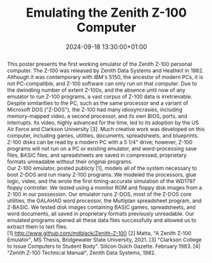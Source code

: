 ---
abstract: 'This poster presents the first working emulator of the Zenith Z-100 personal
  computer.  The Z-100 was released by Zenith Data Systems and Heathkit in 1982.  Although
  it was contemporary with IBM''s 5150, the ancestor of modern PCs, it is not PC-compatible,
  and Z-100 software can only run on that computer.  Due to the dwindling number of
  extent Z-100s, and the absence until now of any emulator to run Z-100 programs,
  a vast corpus of Z-100 data is irretrievable.


  Despite similarities to the PC, such as the same processor and a variant of Microsoft
  DOS ("Z-DOS"), the Z-100 had many idiosyncrasies, including memory-mapped video,
  a second processor, and its own BIOS, ports, and interrupts.  Its video, highly
  advanced for the time, led to its adoption by the US Air Force and Clarkson University
  [3].  Much creative work was developed on this computer, including games, utilities,
  documents, spreadsheets, and blueprints.  Z-100 disks can be read by a modern PC
  with a 5 1/4" drive; however, Z-100 programs will not run on a PC or existing emulator,
  and word-processing save files, BASIC files, and spreadsheets are saved in compressed,
  proprietary formats unreadable without their original programs.


  Our Z-100 emulator, posted publicly [1], models all of the system necessary to boot
  Z-DOS and run many Z-100 programs.  We modeled the processors, glue logic, video,
  and the wrote the first timing-accurate simulation of the WD1797 floppy controller.  We
  tested using a monitor ROM and floppy disk images from a Z-100 in our possession.  Our
  emulator runs Z-DOS, most of the Z-DOS core utilities, the GALAHAD word processor,
  the Multiplan spreadsheet program, and Z-BASIC.  We tested disk images containing
  BASIC games, spreadsheets, and word documents, all saved in proprietary formats
  previously unreadable.  Our emulated programs opened all these data files successfully
  and allowed us to extract them to text files.


  [1] http://www.github.com/mdblack/Zenith-Z-100

  [2] Matta, "A Zenith Z-100 Emulator", MS Thesis, Bridgewater State University, 2021.

  [3] "Clarkson College to Issue Computers to Student Body". Silicon Gulch Gazette.
  February 1983.

  [4] "Zenith Z-100 Technical Manual", Zenith Data Systems, 1982.'
creators:
- Margaret Black
date: 2024-09-18 13:30:00+01:00
document_url: https://zenodo.org/records/13862872/download/pdf
grand_parent: iPRES
institutions: []
keywords:
- standards and models
- from document to data
landing_page_url: https://zenodo.org/records/13862872
language: eng
layout: publication
license: Creative Commons Zero (CC0-1.0)
notes_url: ''
parent: iPRES 2024
publication_type: poster
size: null
slides_url: ''
source_name: iPRES
stream_url: ''
title: Emulating the Zenith Z-100 Computer
year: 2024
---